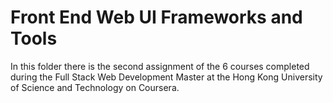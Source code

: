 # Front End Web UI Frameworks and Tools

In this folder there is the second assignment of the 6 courses completed during the Full Stack Web Development Master at the Hong Kong University of Science and Technology on Coursera.
